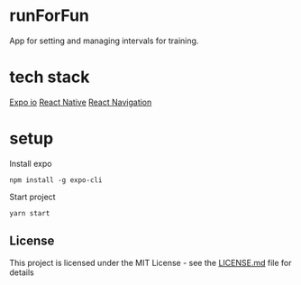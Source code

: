 # runForFun
App for setting and managing intervals for training.  

# tech stack
[Expo io](https://expo.io)
[React Native](https://facebook.github.io/react-native/docs/0.59/components-and-apis)
[React Navigation](https://reactnavigation.org/docs/en/navigating.html)

# setup
Install expo  
```
npm install -g expo-cli  
```

Start project  
```
yarn start
```

## License

This project is licensed under the MIT License - see the [LICENSE.md](LICENSE.md) file for details

